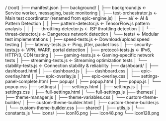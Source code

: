 / (root)
├── manifest.json
├── background/
│   ├── background.js              ← Service worker, messaging, basic monitoring
│   ├── test-orchestrator.js       ← Main test coordinator (renamed from epic-engine.js)
│   ├── ai/                        ← AI & Pattern Detection
│   │   ├── pattern-detector.js    ← TensorFlow.js pattern analysis
│   │   ├── throttling-detector.js ← ISP throttling detection
│   │   └── threat-detector.js     ← Dangerous network detection
│   └── tests/                     ← Modular test implementations
│       ├── speed-tests.js         ← Download/upload speed testing
│       ├── latency-tests.js       ← Ping, jitter, packet loss
│       ├── security-tests.js      ← VPN, WARP, portal detection
│       ├── protocol-tests.js      ← IPv6, HTTP/3, CDN testing
│       ├── gaming-tests.js        ← Gaming-specific network tests
│       ├── streaming-tests.js     ← Streaming optimization tests
│       └── stability-tests.js     ← Connection stability & reliability
├── dashboard/
│   ├── dashboard.html
│   ├── dashboard.js
│   ├── dashboard.css
│   ├── epic-overlay.html
│   ├── epic-overlay.js
│   ├── epic-overlay.css
│   └── settings-panel-complete.html
├── popup/
│   ├── popup.html
│   ├── popup.js
│   └── popup.css
├── settings/
│   ├── settings.html
│   ├── settings.js
│   ├── settings.css
│   ├── full-settings.html
│   └── full-settings.js
├── themes/
│   ├── theme-manager.js
│   ├── theme-variables.css
│   └── custom-theme-builder/
│       ├── custom-theme-builder.html
│       ├── custom-theme-builder.js
│       └── custom-theme-builder.css
├── shared/
│   ├── utils.js
│   └── constants.js
└── icons/
    ├── icon16.png
    ├── icon48.png
    └── icon128.png